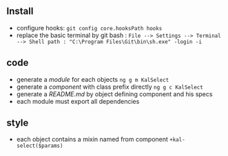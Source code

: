 
## Install
* configure hooks: `git config core.hooksPath hooks`
* replace the basic terminal by git bash : `File --> Settings --> Terminal --> Shell path : "C:\Program Files\Git\bin\sh.exe" -login -i`


## code 

* generate a *module* for each objects  `ng g m KalSelect` 
* generate a *component* with class prefix directly  `ng g c KalSelect` 
* generate a *README.md* by object defining component and his specs 
* each module must export all dependencies

## style

* each object contains a mixin named from component `+kal-select($params)`
